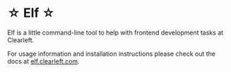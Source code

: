 # ☆ Elf ☆

Elf is a little command-line tool to help with frontend development tasks at Clearleft.

For usage information and installation instructions please check out the docs at [elf.clearleft.com](http://elf.clearleft.com).





